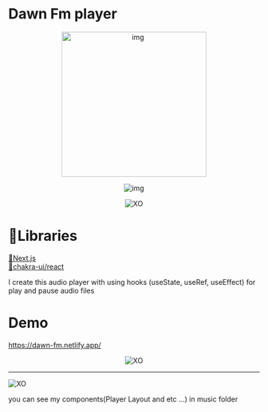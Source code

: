 # Dawn Fm player

<p align="center">
  <img src="https://iili.io/XSA0gt.md.png" width='290px' alt="img"/>
</p>

<p align="center">
  <img src="https://dcbadge.vercel.app/api/shield/509271102653202433" alt="img"/> 
</p>

<p align="center">
  <img src="https://img.shields.io/badge/code_style-XO-ff0000.svg" alt="XO"/>
</p>

<h1>📕Libraries</h1>
<u>📌Next.js</u><br />
<u>📌chakra-ui/react</u><br />

<p>I create this audio player with using hooks (useState, useRef, useEffect) for play and pause audio files</p>

<h1>Demo</h1>

<a href="https://dawn-fm.netlify.app/">https://dawn-fm.netlify.app/</a>

<p align="center">
  <img src="https://iili.io/S7NNZQ.png.png" alt="XO"/><hr />
  <img src="https://iili.io/kLzg5X.png" alt="XO"/>
</p>

<p>you can see my components(Player Layout and etc ...) in music folder</p>

